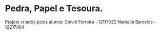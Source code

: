 # Pedra, Papel e Tesoura. 

Projeto criados pelos alunos:
Deivid Ferreira - 12117022
Nathalia Barcelos - 12217004

